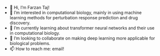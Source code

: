 - 👋 Hi, I’m Farzan Taj!
- 👀 I’m interested in computational biology, mainly in using machine learning methods for perturbation response prediction and drug discovery.
- 🌱 I’m currently learning about transformer neural networks and their use in computational biology.
- 💞️ I’m looking to collaborate on making deep learning more applicable for biological problems.
- 📫 How to reach me: email!

<!---
FarzanT/FarzanT is a ✨ special ✨ repository because its `README.md` (this file) appears on your GitHub profile.
You can click the Preview link to take a look at your changes.
--->
